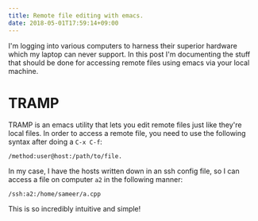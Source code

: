 ```yaml
---
title: Remote file editing with emacs.
date: 2018-05-01T17:59:14+09:00
---
```


I'm logging into various computers to harness their superior hardware which my
laptop can never support. In this post I'm documenting the stuff that should
be done for accessing remote files using emacs via your local machine.

# TRAMP

TRAMP is an emacs utility that lets you edit remote files just like they're local
files. In order to access a remote file, you need to use the following syntax
after doing a `C-x C-f`:
```
/method:user@host:/path/to/file. 
```
In my case, I have the hosts written down in an ssh config file, so I can access a
file on computer `a2` in the following manner:
```
/ssh:a2:/home/sameer/a.cpp
```
This is so incredibly intuitive and simple!
